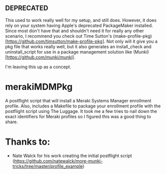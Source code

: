 ## DEPRECATED

This used to work really well for my setup, and still does. However, it does rely on your system having Apple's deprecated PackageMaker installed. Since most don't have that and shouldn't need it for really any other scenario, I recommend you check out Time Sutton's (make-profile-pkg)[https://github.com/timsutton/make-profile-pkg]. Not only will it give you a pkg file that works really well, but it also generates an install_check and uninstall_script for use in a package management solution like (Munki)[https://github.com/munki/munki].

I'm leaving this up as a concept.

# merakiMDMPkg

A postflight script that will install a Meraki Systems Manager enrollment profile.  Also, includes a Makefile to package your enrollment profile with the postflight script using The Luggage.  It took me a few tries to nail down the exact identifiers for Meraki profiles so I figured this was a good thing to share.

# Thanks to:

* Nate Walck for his work creating the initial postflight script (https://github.com/natewalck/more-munki-tricks/tree/master/profile_example)